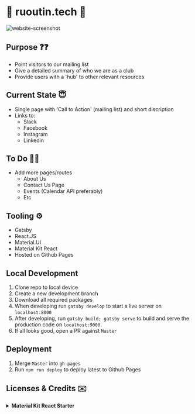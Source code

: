 # 🌈 ruoutin.tech 🌈

<img alt="website-screenshot" src="https://github.com/ruoutintech/ruoutin.tech/blob/master/static/website-screenshot.png" />

## Purpose ❓❓

- Point visitors to our mailing list
- Give a detailed summary of who we are as a club
- Provide users with a 'hub' to other relevant resources

## Current State 😇

- Single page with 'Call to Action' (mailing list) and short discription
- Links to:
  * Slack
  * Facebook
  * Instagram
  * Linkedin

## To Do ✍🏽

- Add more pages/routes
  * About Us
  * Contact Us Page
  * Events (Calendar API preferably)
  * Etc

## Tooling ⚙️ 

- Gatsby
- React.JS
- Material.UI
- Material Kit React
- Hosted on Github Pages

## Local Development

1. Clone repo to local device 
3. Create a new development branch
2. Download all required packages
3. When developing run ```gatsby develop``` to start a live server on ```localhost:8000```
4. After developing, run ```gatsby build; gatsby serve``` to build and serve the production code on ```localhost:9000```
5. If all looks good, open a PR against ```Master```

## Deployment 

1. Merge ```Master``` into ```gh-pages```
2. Run ```npm run deploy``` to deploy latest to Github Pages 

## Licenses & Credits ✉️
<details>
  <summary><strong>Material Kit React Starter</strong></summary>

# [Gatsby Material Kit React Starter](https://amazing-jones-e61bda.netlify.com/)
[![FOSSA Status](https://app.fossa.io/api/projects/git%2Bgithub.com%2FWebCu%2Fgatsby-material-kit-react.svg?type=shield)](https://app.fossa.io/projects/git%2Bgithub.com%2FWebCu%2Fgatsby-material-kit-react?ref=badge_shield)


Gatsby Material Kit React Starter is the adaptation of [Material Kit React](https://www.creative-tim.com/product/material-kit-react) to [Gatsby](https://www.gatsbyjs.org/).
 

## License
[![FOSSA Status](https://app.fossa.io/api/projects/git%2Bgithub.com%2FWebCu%2Fgatsby-material-kit-react.svg?type=large)](https://app.fossa.io/projects/git%2Bgithub.com%2FWebCu%2Fgatsby-material-kit-react?ref=badge_large)
</details>
